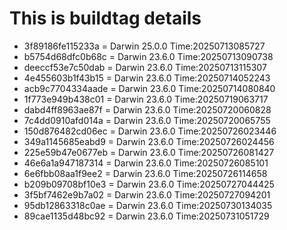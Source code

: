 # This is buildtag details
- 3f89186fe115233a = Darwin 25.0.0 Time:20250713085727
- b5754d68dfc0b68c = Darwin 23.6.0 Time:20250713090738
- deeccf53e7c50dab = Darwin 23.6.0 Time:20250713115307
- 4e455603b1f43b15 = Darwin 23.6.0 Time:20250714052243
- acb9c7704334aade = Darwin 23.6.0 Time:20250714080840
- 1f773e949b438c01 = Darwin 23.6.0 Time:20250719063717
- dabd4ff8963ae87f = Darwin 23.6.0 Time:20250720060828
- 7c4dd0910afd014a = Darwin 23.6.0 Time:20250720065755
- 150d876482cd06ec = Darwin 23.6.0 Time:20250726023446
- 349a1145685eabd9 = Darwin 23.6.0 Time:20250726024456
- 225e59b47e0677eb = Darwin 23.6.0 Time:20250726081427
- 46e6a1a947187314 = Darwin 23.6.0 Time:20250726085101
- 6e6fbb08aa1f9ee2 = Darwin 23.6.0 Time:20250726114658
- b209b09708bf10e3 = Darwin 23.6.0 Time:20250727044425
- 3f5bf7462e9b7a02 = Darwin 23.6.0 Time:20250727094201
- 95db12863318c0ae = Darwin 23.6.0 Time:20250730134035
- 89cae1135d48bc92 = Darwin 23.6.0 Time:20250731051729

